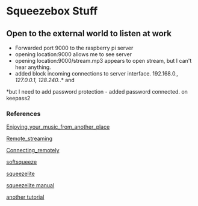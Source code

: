 
Squeezebox Stuff
=================


Open to the external world to listen at work
---------------------------------------------

* Forwarded port 9000 to the raspberry pi server
* opening location:9000 allows me to see server
* opening location:9000/stream.mp3 appears to open stream, but I can't hear anything.
* added block incoming connections to server interface.  192.168.0.*, 127.0.0.1, 128.240.*.* and 

*but I need to add password protection - added password connected.  on keepass2

### References

 [Enjoying_your_music_from_another_place](http://wiki.slimdevices.com/index.php/Enjoying_your_music_from_another_place)

[Remote_streaming](http://wiki.slimdevices.com/index.php/Remote_streaming)

[Connecting_remotely](http://wiki.slimdevices.com/index.php/Connecting_remotely)

[softsqueeze](http://wiki.slimdevices.com/index.php/SoftSqueeze)

[squeezelite](http://wiki.slimdevices.com/index.php/Squeezelite)

[squeezelite manual](http://manpages.ubuntu.com/manpages/trusty/man1/squeezelite.1.html)

[another tutorial](http://wiki.slimdevices.com/index.php/Enjoying_your_music_from_another_place)